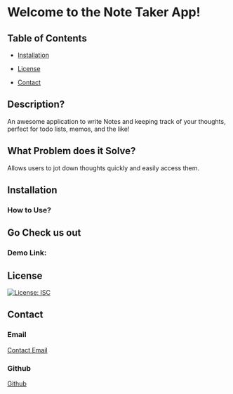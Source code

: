 # Welcome to the Note Taker App!

## Table of Contents

- [Installation](#installation)

- [License](#license)

- [Contact](#contact)

## Description?

An awesome application to write Notes and keeping track of your thoughts, perfect for todo lists, memos, and the like! 

## What Problem does it Solve?

Allows users to jot down thoughts quickly and easily access them.

## Installation

### How to Use?



## Go Check us out

### Demo Link:




## License

[![License: ISC](https://img.shields.io/badge/License-ISC-blue.svg)](https://opensource.org/licenses/ISC)

## Contact

### Email

[Contact Email](mailto:create.jasminedaniels@gmail.com)

### Github

[Github](https://github.com/JasmineDaniels)